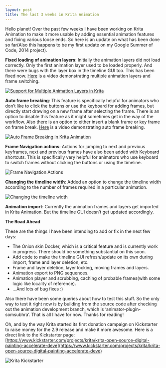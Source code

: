 ```yaml
---
layout: post
title: The last 3 weeks in Krita Animation
---
```


Hello planet! Over the past few weeks I have been working on Krita Animation to make it more usable by adding essential animation features and fixing various loose ends. So here is an update on what has been done so far(Also this happens to be my first update on my Google Summer of Code, 2014 project).

**Fixed loading of animation layers**: Initially the animation layers did not load correctly. Only the first animation layer used to be loaded properly. And there were bugs with the layer box in the timeline GUI too. This has been fixed now. [Here](https://www.youtube.com/watch?v=3VKcvJT8rQ8) is a video demonstrating multiple animation layers and frame switching.

[![Support for Multiple Animation Layers in Krita](https://img.youtube.com/vi/3VKcvJT8rQ8/0.jpg)](https://www.youtube.com/watch?v=3VKcvJT8rQ8)

**Auto frame breaking**: This feature is specifically helpful for animators who don’t like to click the buttons or use the keyboard for adding frames, but directly start drawing on a new frame after selecting the frame. There is an option to disable this feature as it might sometimes get in the way of the workflow. Also there is an option to either insert a blank frame or key frame on frame break. [Here](https://www.youtube.com/watch?v=zHun3tkrjJ8) is a video demonstrating auto frame breaking.

[![Auto Frame Breaking in Krita Animation](https://img.youtube.com/vi/zHun3tkrjJ8/0.jpg)](https://www.youtube.com/watch?v=zHun3tkrjJ8)

**Frame Navigation actions**: Actions for jumping to next and previous keyframes, next and previous frames have also been added with Keyboard shortcuts. This is specifically very helpful for animators who use keyboard to switch frames without clicking the buttons or using the timeline.

![Frame Navigation Actions](http://img.ctrlv.in/img/14/06/10/5397345a136f3.png)

**Changing the timeline width**: Added an option to change the timeline width according to the number of frames required in a particular animation.

![Changing the timeline width](http://img.ctrlv.in/img/14/06/10/5397348661d31.png)

**Animation import**: Currently the animation frames and layers get imported in Krita Animation. But the timeline GUI doesn’t get updated accordingly.

**The Road Ahead**

These are the things I have been intending to add or fix in the next few days:
- The Onion skin Docker, which is a critical feature and is currently work in progress. There should be something substantial on this soon.
- Add code to make the timeline GUI refresh/update on its own during import, frame and layer deletion, etc.
- Frame and layer deletion, layer locking, moving frames and layers.
- Animation export to PNG sequences.
- Animation player and scrubbing, caching of probable frames(with some logic like locality of reference).
- …And lots of bug fixes :)

Also there have been some queries about how to test this stuff. So the only way to test it right now is by building from the source code after checking out the animation development branch, which is ‘animator-plugin-somsubhra’.
That is all I have for now. Thanks for reading!

Oh, and by the way Krita started its first donation campaign on Kickstarter to raise money for the 2.9 release and make it more awesome. Here is a direct link to the Kickstarter page: [https://www.kickstarter.com/projects/krita/krita-open-source-digital-painting-accelerate-deve](https://www.kickstarter.com/projects/krita/krita-open-source-digital-painting-accelerate-deve)

![Krita Kickstarter](http://3.bp.blogspot.com/-2FNKM4yhkL8/U5YTz32kjkI/AAAAAAAABvM/vpAUSGmgJz4/s1600/kickstarter_logo2.png)

